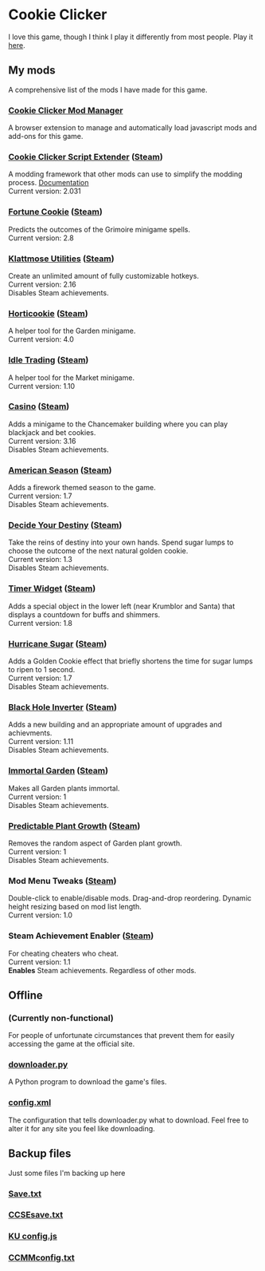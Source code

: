 # Cookie Clicker

I love this game, though I think I play it differently from most people. Play it [here](https://orteil.dashnet.org/cookieclicker/).

## My mods

A comprehensive list of the mods I have made for this game.

### [Cookie Clicker Mod Manager](https://github.com/klattmose/CookieClickerModManager)

A browser extension to manage and automatically load javascript mods and add-ons for this game.

### [Cookie Clicker Script Extender](https://klattmose.github.io/CookieClicker/CCSE.js?v=2.031)  ([Steam](https://klattmose.github.io/CookieClicker/SteamMods/CCSE.zip?v=2.031))

A modding framework that other mods can use to simplify the modding process. [Documentation](https://klattmose.github.io/CookieClicker/CCSE-POCs/)\
Current version: 2.031

### [Fortune Cookie](https://klattmose.github.io/CookieClicker/FortuneCookie.js?v=2.8)  ([Steam](https://klattmose.github.io/CookieClicker/SteamMods/FortuneCookie.zip?v=2.8))

Predicts the outcomes of the Grimoire minigame spells.\
Current version: 2.8

### [Klattmose Utilities](https://klattmose.github.io/CookieClicker/KlattmoseUtilities.js?v=2.16)  ([Steam](https://klattmose.github.io/CookieClicker/SteamMods/KlattmoseUtilities.zip?v=2.16))

Create an unlimited amount of fully customizable hotkeys.\
Current version: 2.16\
Disables Steam achievements.

### [Horticookie](https://klattmose.github.io/CookieClicker/Horticookie.js?v=4.0)  ([Steam](https://klattmose.github.io/CookieClicker/SteamMods/Horticookie.zip?v=4.0))

A helper tool for the Garden minigame.\
Current version: 4.0

### [Idle Trading](https://klattmose.github.io/CookieClicker/IdleTrading.js?v=1.10)  ([Steam](https://klattmose.github.io/CookieClicker/SteamMods/IdleTrading.zip?v=1.10))

A helper tool for the Market minigame.\
Current version: 1.10

### [Casino](https://klattmose.github.io/CookieClicker/minigameCasino.js?v=3.16)  ([Steam](https://klattmose.github.io/CookieClicker/SteamMods/Casino.zip?v=3.16))

Adds a minigame to the Chancemaker building where you can play blackjack and bet cookies.\
Current version: 3.16\
Disables Steam achievements.

### [American Season](https://klattmose.github.io/CookieClicker/AmericanSeason.js?v=1.7)  ([Steam](https://klattmose.github.io/CookieClicker/SteamMods/AmericanSeason.zip?v=1.7))

Adds a firework themed season to the game.\
Current version: 1.7\
Disables Steam achievements.

### [Decide Your Destiny](https://klattmose.github.io/CookieClicker/DecideDestiny.js?v=1.3)  ([Steam](https://klattmose.github.io/CookieClicker/SteamMods/DecideDestiny.zip?v=1.3))

Take the reins of destiny into your own hands. Spend sugar lumps to choose the outcome of the next natural golden cookie.\
Current version: 1.3\
Disables Steam achievements.

### [Timer Widget](https://klattmose.github.io/CookieClicker/CCSE-POCs/TimerWidget.js?v=1.8)  ([Steam](https://klattmose.github.io/CookieClicker/SteamMods/TimerWidget.zip?v=1.8))

Adds a special object in the lower left (near Krumblor and Santa) that displays a countdown for buffs and shimmers.\
Current version: 1.8

### [Hurricane Sugar](https://klattmose.github.io/CookieClicker/CCSE-POCs/HurricaneSugar.js?v=1.7)  ([Steam](https://klattmose.github.io/CookieClicker/SteamMods/HurricaneSugar.zip?v=1.7))

Adds a Golden Cookie effect that briefly shortens the time for sugar lumps to ripen to 1 second.\
Current version: 1.7\
Disables Steam achievements.

### [Black Hole Inverter](https://klattmose.github.io/CookieClicker/CCSE-POCs/BlackholeInverter.js?v=1.11)  ([Steam](https://klattmose.github.io/CookieClicker/SteamMods/BlackholeInverter.zip?v=1.11))

Adds a new building and an appropriate amount of upgrades and achievments.\
Current version: 1.11\
Disables Steam achievements.

### [Immortal Garden](https://klattmose.github.io/CookieClicker/ImmortalGarden.js?v=1)  ([Steam](https://klattmose.github.io/CookieClicker/SteamMods/ImmortalGarden.zip?v=1))

Makes all Garden plants immortal.\
Current version: 1\
Disables Steam achievements.

### [Predictable Plant Growth](https://klattmose.github.io/CookieClicker/PredictablePlantGrowth.js?v=1)  ([Steam](https://klattmose.github.io/CookieClicker/SteamMods/PredictablePlantGrowth.zip?v=1))

Removes the random aspect of Garden plant growth.\
Current version: 1\
Disables Steam achievements.

### Mod Menu Tweaks  ([Steam](https://klattmose.github.io/CookieClicker/SteamMods/ModMenuTweaks.zip?v=1.0))

Double-click to enable/disable mods. Drag-and-drop reordering. Dynamic height resizing based on mod list length.\
Current version: 1.0

### Steam Achievement Enabler  ([Steam](https://klattmose.github.io/CookieClicker/SteamMods/SteamAchievementEnabler.zip?v=1.1))

For cheating cheaters who cheat.\
Current version: 1.1\
**Enables** Steam achievements. Regardless of other mods.

## Offline

### (Currently non-functional)

For people of unfortunate circumstances that prevent them for easily accessing the game at the official site.

### [downloader.py](https://klattmose.github.io/CookieClicker/downloader.py)

A Python program to download the game's files.

### [config.xml](https://klattmose.github.io/CookieClicker/config.xml)

The configuration that tells downloader.py what to download. Feel free to alter it for any site you feel like downloading.

## Backup files

Just some files I'm backing up here

### [Save.txt](https://klattmose.github.io/CookieClicker/Save.txt)
### [CCSEsave.txt](https://klattmose.github.io/CookieClicker/CCSEsave.txt)
### [KU config.js](https://klattmose.github.io/CookieClicker/KU%20config.js)
### [CCMMconfig.txt](https://klattmose.github.io/CookieClicker/CCMMconfig.txt)
